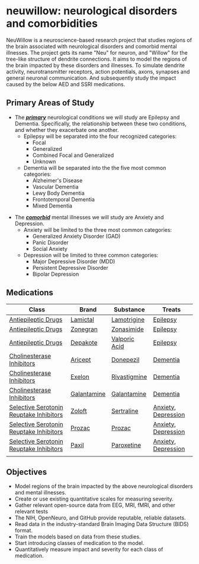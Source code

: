 # neuwillow: neurological disorders and comorbidities


NeuWillow is a neuroscience-based research project that studies regions of the brain associated with neurological disorders and comorbid mental illnesses. The project gets its name "Neu" for neuron, and "Willow" for the tree-like structure of dendrite connections. It aims to model the regions of the brain impacted by these disorders and illnesses. To simulate dendrite activity, neurotransmitter receptors, action potentials, axons, synapses and general neuronal communication. And subsequently study the impact caused by the below AED and SSRI medications.

## Primary Areas of Study
- The <u>_**primary**_</u> neurological conditions we will study are Epilepsy and Dementia. Specifically, the relationship between these two conditions, and whether they exacerbate one another.
  - Epilepsy will be separated into the four recognized categories:
    - Focal
    - Generalized
    - Combined Focal and Generalized
    - Unknown
  - Dementia will be separated into the the five most common categories:
    - Alzheimer's Disease
    - Vascular Dementia
    - Lewy Body Dementia
    - Frontotemporal Dementia
    - Mixed Dementia 
* The <u>_**comorbid**_</u> mental illnesses we will study are Anxiety and Depression.
  - Anxiety will be limited to the three most common categories:
    - Generalized Anxiety Disorder (GAD)
    - Panic Disorder
    - Social Anxiety
  - Depression will be limited to three common categories:
    - Major Depressive Disorder (MDD)
    - Persistent Depressive Disorder
    - Bipolar Depression
## Medications
|Class|Brand|Substance|Treats 
|-----|-------|-----|----|
|[Antiepileptic Drugs](https://en.wikipedia.org/wiki/Anticonvulsant)|[Lamictal](https://medlineplus.gov/druginfo/meds/a695007.html)|[Lamotrigine](https://medlineplus.gov/druginfo/meds/a695007.html)|[Epilepsy](https://www.ninds.nih.gov/health-information/disorders/epilepsy-and-seizures)
|[Antiepileptic Drugs](https://en.wikipedia.org/wiki/Anticonvulsant)|[Zonegran](https://medlineplus.gov/druginfo/meds/a603008.html)|[Zonasimide](https://medlineplus.gov/druginfo/meds/a603008.html)|[Epilepsy](https://www.ninds.nih.gov/health-information/disorders/epilepsy-and-seizures)
|[Antiepileptic Drugs](https://en.wikipedia.org/wiki/Anticonvulsant)|[Depakote](https://medlineplus.gov/druginfo/meds/a682412.html)|[Valporic Acid](https://medlineplus.gov/druginfo/meds/a682412.html)| [Epilepsy](https://www.ninds.nih.gov/health-information/disorders/epilepsy-and-seizures)
|[Cholinesterase Inhibitors](https://en.wikipedia.org/wiki/Cholinesterase_inhibitor)|[Aricept](https://medlineplus.gov/druginfo/meds/a697032.html)|[Donepezil](https://medlineplus.gov/druginfo/meds/a697032.html)|[Dementia](https://medlineplus.gov/dementia.html)
|[Cholinesterase Inhibitors](https://en.wikipedia.org/wiki/Cholinesterase_inhibitor)|[Exelon](https://medlineplus.gov/druginfo/meds/a699058.html)|[Rivastigmine](https://medlineplus.gov/druginfo/meds/a699058.html)|[Dementia](https://medlineplus.gov/dementia.html)
|[Cholinesterase Inhibitors](https://en.wikipedia.org/wiki/Cholinesterase_inhibitor)|[Galantamine](https://medlineplus.gov/druginfo/meds/a699058.html)|[Galantamine](https://medlineplus.gov/druginfo/meds/a699058.html)|[Dementia](https://medlineplus.gov/dementia.html)
|[Selective Serotonin Reuptake Inhibitors](https://en.wikipedia.org/wiki/Selective_serotonin_reuptake_inhibitor)|[Zoloft](https://medlineplus.gov/druginfo/meds/a697048.html)|[Sertraline](https://medlineplus.gov/druginfo/meds/a697048.html)|[Anxiety](https://medlineplus.gov/anxiety.html), [Depression](https://medlineplus.gov/depression.html)
|[Selective Serotonin Reuptake Inhibitors](https://en.wikipedia.org/wiki/Selective_serotonin_reuptake_inhibitor)|[Prozac](https://medlineplus.gov/druginfo/meds/a689006.html)|[Prozac](https://medlineplus.gov/druginfo/meds/a689006.html)|[Anxiety](https://medlineplus.gov/anxiety.html), [Depression](https://medlineplus.gov/depression.html)
|[Selective Serotonin Reuptake Inhibitors](https://en.wikipedia.org/wiki/Selective_serotonin_reuptake_inhibitor)|[Paxil](https://medlineplus.gov/druginfo/meds/a698032.html)|[Paroxetine](https://medlineplus.gov/druginfo/meds/a698032.html)|[Anxiety](https://medlineplus.gov/anxiety.html), [Depression](https://medlineplus.gov/depression.html) 
|||
## Objectives
  - Model regions of the brain impacted by the above neurological disorders and mental illnesses.
  - Create or use existing quantitative scales for measuring severity.
  - Gather relevant open-source data from EEG, MRI, fMRI, and other relevant tests
  - The NIH, OpenNeuro, and GitHub provide reputable, reliable datasets.
  - Read data in the industry-standard Brain Imaging Data Structure (BIDS) format.
  - Train the models based on data from these studies.
  - Start introducing classes of medication to the model.
  - Quantitatively measure impact and severity for each class of medication.
